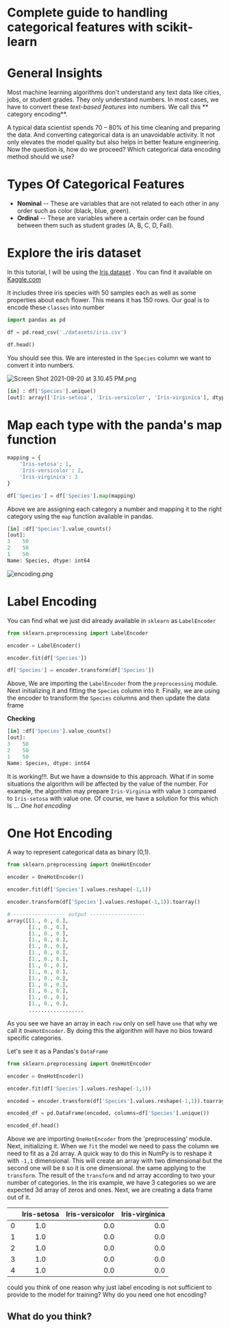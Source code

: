 # Complete guide to handling categorical features with scikit-learn

# General Insights 
Most machine learning algorithms don't understand any text data like cities, jobs, or student grades. They only understand numbers. In most cases, we have to convert these *text-based features* into numbers. We call this ** category encoding**. 

A typical data scientist spends 70 – 80% of his time cleaning and preparing the data. And converting categorical data is an unavoidable activity. It not only elevates the model quality but also helps in better feature engineering. Now the question is, how do we proceed? Which categorical data encoding method should we use?

# Types Of Categorical Features 
- **Nominal** -- These are variables that are not related to each other in any order such as color (black, blue, green). 
- **Ordinal** --   These are variables where a certain order can be found between them such as student grades (A, B, C, D, Fail).

# Explore the iris dataset
In this tutorial, I will be using the  [Iris dataset](https://www.kaggle.com/uciml/iris) . You can find it available on  [Kaggle.com](https://www.kaggle.com/)

It includes three iris species with 50 samples each as well as some properties about each flower.  This means it has 150 rows. Our goal is to encode these `classes` into number

```python 
import pandas as pd 

df = pd.read_csv('./datasets/iris.csv')

df.head()

```

You should see this.  We are interested in the `Species` column we want to convert it into numbers. 

![Screen Shot 2021-09-20 at 3.10.45 PM.png](https://cdn.hashnode.com/res/hashnode/image/upload/v1632143451425/s6L9hGg5r.png)


```python
[in] : df['Species'].unique()
[out]: array(['Iris-setosa', 'Iris-versicolor', 'Iris-virginica'], dtype=object)
```

# Map each type with the panda's map function 

```python
mapping = {
    'Iris-setosa': 1,
    'Iris-versicolor': 2,
    'Iris-virginica': 3
}

df['Species'] = df['Species'].map(mapping)
```
Above we are assigning each category a number and mapping it to the right category using the `map` function available in pandas.  


```python
[in] :df['Species'].value_counts()
[out]: 
3    50
2    50
1    50
Name: Species, dtype: int64
```




![encoding.png](https://cdn.hashnode.com/res/hashnode/image/upload/v1632146403833/atvjlcYov.png)
# Label Encoding

You can find what we just did already available in `sklearn` as `LabelEncoder`

```python
from sklearn.preprocessing import LabelEncoder

encoder = LabelEncoder()

encoder.fit(df['Species'])

df['Species'] = encoder.transform(df['Species'])
```

Above, We are importing the `LabelEncoder` from the `preprocessing` module. Next initializing it and fitting the `Species` column into it. Finally, we are using the encoder to transform the `Species` columns and then update the data frame 


**Checking**


```python
[in] :df['Species'].value_counts()
[out]: 
3    50
2    50
1    50
Name: Species, dtype: int64
```

It is working!!!.
But we have a downside to this approach. What if in some situations the algorithm will be affected by the value of the number. For example, the algorithm may prepare `Iris-Virginia` with value `3` compared to  `Iris-setosa` with value one.  Of course, we have a solution for this which Is ... *One hot encoding*

# One Hot Encoding
A way to represent categorical data as binary (0,1). 

```python
from sklearn.preprocessing import OneHotEncoder

encoder = OneHotEncoder()

encoder.fit(df['Species'].values.reshape(-1,1))

encoder.transform(df['Species'].values.reshape(-1,1)).toarray()
```

```python
# ----------------- output ------------------
array([[1., 0., 0.],
       [1., 0., 0.],
       [1., 0., 0.],
       [1., 0., 0.],
       [1., 0., 0.],
       [1., 0., 0.],
       [1., 0., 0.],
       [1., 0., 0.],
       [1., 0., 0.],
       [1., 0., 0.],
       [1., 0., 0.],
       [1., 0., 0.],
       [1., 0., 0.],
       [1., 0., 0.],
       ..................
```
As you see we have an array in each `row` only on sell have `one` that why we call it `OneHotEncoder`. By doing this the algorithm will have no bios toward specific categories.  

Let's see it as a Pandas's `DataFrame`

```python
from sklearn.preprocessing import OneHotEncoder

encoder = OneHotEncoder()

encoder.fit(df['Species'].values.reshape(-1,1))

encoded = encoder.transform(df['Species'].values.reshape(-1,1)).toarray()

encoded_df = pd.DataFrame(encoded, columns=df['Species'].unique())

encoded_df.head()
```
Above we are importing `OneHotEncoder` from the 'preprocessing' module. Next, initializing it. When we `fit` the model we need to pass the column we need to fit as a 2d array. A quick way to do this in NumPy is to reshape it with `-1,1` dimensional. This will create an array with two dimensional but the second one will be `0` so it is one dimensional.  the same applying to the `transform`. The result of the `transform` and nd array according to two your number of categories. In the iris example, we have 3 categories so we are expected 3d array of zeros and ones. Next, we are creating a data frame out of it. 

||	Iris-setosa|	Iris-versicolor|	Iris-virginica|
|:--:|:---:| ----:|----:|
|0|	1.0|	0.0|	0.0|
|1	|1.0	|0.0	|0.0|
|2	|1.0	|0.0	|0.0|
|3	|1.0	|0.0	|0.0|
|4	|1.0	|0.0	|0.0|




could you think of one reason why just label encoding is not sufficient to provide to the model for training? Why do you need one hot encoding?

## What do you think?



















